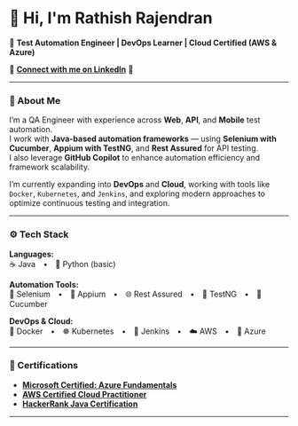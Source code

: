 # 👋 Hi, I'm Rathish Rajendran  

🎯 **Test Automation Engineer | DevOps Learner | Cloud Certified (AWS & Azure)**  

🔗 **[Connect with me on LinkedIn](https://www.linkedin.com/in/your-linkedin-username)** 🔹

---

### 🧠 About Me  

I’m a QA Engineer with experience across **Web**, **API**, and **Mobile** test automation.  
I work with **Java-based automation frameworks** — using **Selenium with Cucumber**, **Appium with TestNG**, and **Rest Assured** for API testing.  
I also leverage **GitHub Copilot** to enhance automation efficiency and framework scalability.  

I’m currently expanding into **DevOps** and **Cloud**, working with tools like  
`Docker`, `Kubernetes`, and `Jenkins`, and exploring modern approaches to optimize continuous testing and integration.

---

### ⚙️ Tech Stack  

**Languages:**  
☕ Java • 🐍 Python (basic)

**Automation Tools:**  
🧪 Selenium • 📱 Appium • 🌐 Rest Assured • 🧩 TestNG • 🍃 Cucumber  

**DevOps & Cloud:**  
🐳 Docker • ☸️ Kubernetes • 🔧 Jenkins • ☁️ AWS • 🔹 Azure  

---

### 🏅 Certifications  

- **[Microsoft Certified: Azure Fundamentals](https://learn.microsoft.com/en-us/certifications/azure-fundamentals/)**  
- **[AWS Certified Cloud Practitioner](https://aws.amazon.com/certification/certified-cloud-practitioner/)**  
- **[HackerRank Java Certification](https://www.hackerrank.com/certificates)**  

---

